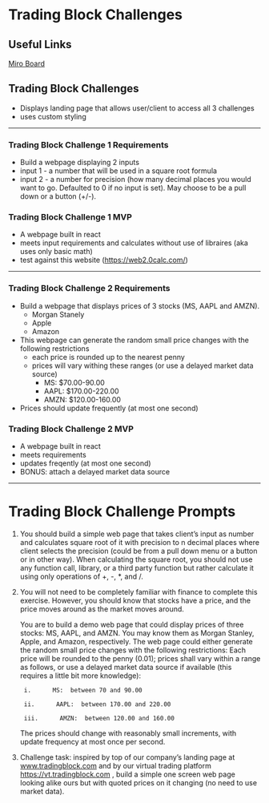 # Trading Block Challenges

## Useful Links
[Miro Board](https://miro.com/app/board/uXjVNEHOQ70=/
)

## Trading Block Challenges
* Displays landing page that allows user/client to access all 3 challenges
* uses custom styling


---


### Trading Block Challenge 1 Requirements
* Build a webpage displaying 2 inputs
* input 1 - a number that will be used in a square root formula
* input 2 - a number for precision (how many decimal places you would want to go. Defaulted to 0 if no input is set). May choose to be a pull down or a button (+/-).

### Trading Block Challenge 1 MVP
* A webpage built in react
* meets input requirements and calculates without use of libraires (aka uses only basic math)
* test against this website (https://web2.0calc.com/)


---


### Trading Block Challenge 2 Requirements
* Build a webpage that displays prices of 3 stocks (MS, AAPL and AMZN).
    * Morgan Stanely
    * Apple
    * Amazon
* This webpage can generate the random small price changes with the following restrictions
    * each price is rounded up to the nearest penny
    * prices will vary withing these ranges (or use a delayed market data source)
        * MS:    $70.00-90.00
        * AAPL:  $170.00-220.00 
        * AMZN:  $120.00-160.00
* Prices should update frequently (at most one second)

### Trading Block Challenge 2 MVP
* A webpage built in react
* meets requirements
* updates freqently (at most one second)
* BONUS: attach a delayed market data source

---

# Trading Block Challenge Prompts

1. You should build a simple web page that takes client’s input as number and calculates square root of it with precision to n decimal places where client selects the precision (could be from a pull down menu or a button or in other way).  When calculating the square root, you should not use any function call, library, or a third party function but rather calculate it using only operations of +, -, *, and /. 
 

2. You will not need to be completely familiar with finance to complete this exercise.  However, you should know that stocks have a price, and the price moves around as the market moves around. 
 

    You are to build a demo web page that could display prices of three stocks:  MS, AAPL, and AMZN.  You may know them as Morgan Stanley, Apple, and Amazon, respectively.  The web page could either generate the random small price changes with the following restrictions: Each price will be rounded to the penny (0.01); prices shall vary within a range as follows, or use a delayed market data source if available (this requires a little bit more knowledge):

        i.      MS:  between 70 and 90.00

        ii.      AAPL:  between 170.00 and 220.00

        iii.      AMZN:  between 120.00 and 160.00

    The prices should change with reasonably small increments, with update frequency at most once per second. 

3. Challenge task: inspired by top of our company’s landing page at www.tradingblock.com and by our virtual trading platform https://vt.tradingblock.com , build  a simple one screen web page looking alike ours but with quoted prices on it changing (no need to use market data). 